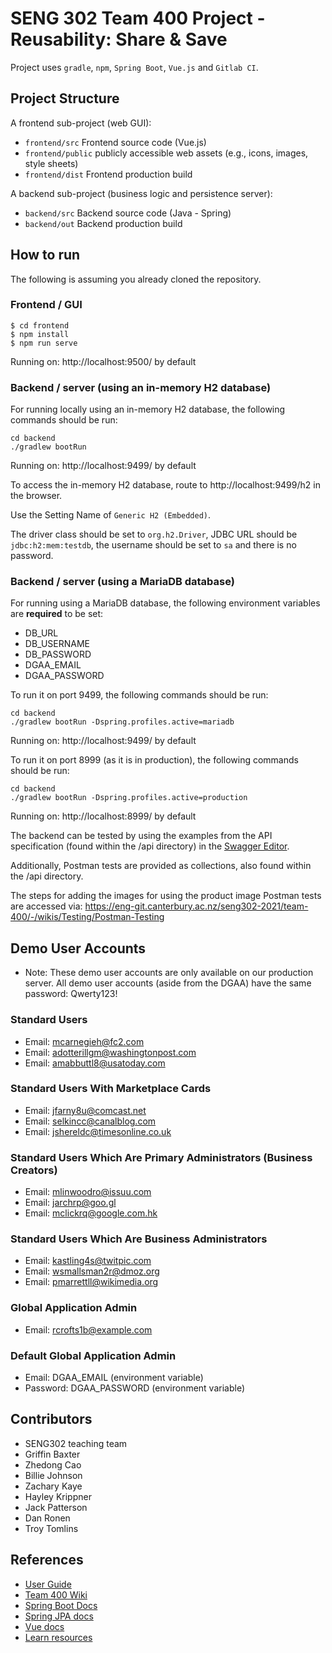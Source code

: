 # SENG 302 Team 400 Project - Reusability: Share & Save

Project uses `gradle`, `npm`, `Spring Boot`, `Vue.js` and `Gitlab CI`.

## Project Structure

A frontend sub-project (web GUI):

- `frontend/src` Frontend source code (Vue.js)
- `frontend/public` publicly accessible web assets (e.g., icons, images, style sheets)
- `frontend/dist` Frontend production build

A backend sub-project (business logic and persistence server):

- `backend/src` Backend source code (Java - Spring)
- `backend/out` Backend production build

## How to run

The following is assuming you already cloned the repository.

### Frontend / GUI

    $ cd frontend
    $ npm install
    $ npm run serve

Running on: http://localhost:9500/ by default

### Backend / server (using an in-memory H2 database)

For running locally using an in-memory H2 database, the following commands should be run:

    cd backend
    ./gradlew bootRun

Running on: http://localhost:9499/ by default

To access the in-memory H2 database, route to http://localhost:9499/h2 in the browser.

Use the Setting Name of `Generic H2 (Embedded)`.

The driver class should be set to `org.h2.Driver`, JDBC URL should be `jdbc:h2:mem:testdb`, the username should be set to `sa` and there is no password.

### Backend / server (using a MariaDB database)

For running using a MariaDB database, the following environment variables are **required** to be set:
* DB_URL
* DB_USERNAME
* DB_PASSWORD
* DGAA_EMAIL
* DGAA_PASSWORD

To run it on port 9499, the following commands should be run:

    cd backend
    ./gradlew bootRun -Dspring.profiles.active=mariadb

Running on: http://localhost:9499/ by default

To run it on port 8999 (as it is in production), the following commands should be run:

    cd backend
    ./gradlew bootRun -Dspring.profiles.active=production

Running on: http://localhost:8999/ by default

The backend can be tested by using the examples from the API specification (found within the /api directory) in the [Swagger Editor](https://editor.swagger.io/).

Additionally, Postman tests are provided as collections, also found within the /api directory.

The steps for adding the images for using the product image Postman tests are accessed via:
https://eng-git.canterbury.ac.nz/seng302-2021/team-400/-/wikis/Testing/Postman-Testing

## Demo User Accounts
- Note: These demo user accounts are only available on our production server. All demo user accounts (aside from the DGAA) have the same password: Qwerty123!

### Standard Users
- Email: mcarnegieh@fc2.com
- Email: adotterillgm@washingtonpost.com
- Email: amabbuttl8@usatoday.com

### Standard Users With Marketplace Cards
- Email: jfarny8u@comcast.net
- Email: selkincc@canalblog.com
- Email: jshereldc@timesonline.co.uk

### Standard Users Which Are Primary Administrators (Business Creators)
- Email: mlinwoodro@issuu.com
- Email: jarchrp@goo.gl
- Email: mclickrq@google.com.hk

### Standard Users Which Are Business Administrators
- Email: kastling4s@twitpic.com
- Email: wsmallsman2r@dmoz.org
- Email: pmarrettll@wikimedia.org

### Global Application Admin
- Email: rcrofts1b@example.com

### Default Global Application Admin
- Email: DGAA_EMAIL (environment variable)
- Password: DGAA_PASSWORD (environment variable)



## Contributors

- SENG302 teaching team
- Griffin Baxter
- Zhedong Cao
- Billie Johnson
- Zachary Kaye
- Hayley Krippner
- Jack Patterson
- Dan Ronen
- Troy Tomlins

## References

- [User Guide](https://eng-git.canterbury.ac.nz/seng302-2021/team-400/-/wikis/User%20Guide)
- [Team 400 Wiki](https://eng-git.canterbury.ac.nz/seng302-2021/team-400/-/wikis/home)
- [Spring Boot Docs](https://docs.spring.io/spring-boot/docs/current/reference/htmlsingle/)
- [Spring JPA docs](https://docs.spring.io/spring-data/jpa/docs/current/reference/html/)
- [Vue docs](https://vuejs.org/v2/guide/)
- [Learn resources](https://learn.canterbury.ac.nz/course/view.php?id=10577&section=11)
